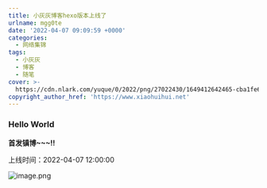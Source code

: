 ```yaml
---
title: 小灰灰博客hexo版本上线了
urlname: mgg0te
date: '2022-04-07 09:09:59 +0000'
categories:
  - 网络集锦
tags:
  - 小灰灰
  - 博客
  - 随笔
cover: >-
  https://cdn.nlark.com/yuque/0/2022/png/27022430/1649412642465-cba1fe67-6bcd-4869-82b3-115486a6eb3a.png#clientId=u7f87a94d-b3a6-4&crop=0&crop=0&crop=1&crop=1&from=paste&id=u05c878ee&margin=%5Bobject%20Object%5D&name=image.png&originHeight=351&originWidth=657&originalType=url%E2%88%B6=1&rotation=0&showTitle=false&size=83954&status=done&style=none&taskId=u8cbb1d27-73c6-4361-91bd-d6f58bc7509&title=
copyright_author_href: 'https://www.xiaohuihui.net'
---
```


### Hello World

**首发镇博~~~!!**

上线时间：2022-04-07 12:00:00

![image.png](https://cdn.nlark.com/yuque/0/2022/png/27022430/1649412642465-cba1fe67-6bcd-4869-82b3-115486a6eb3a.png#clientId=u7f87a94d-b3a6-4&crop=0&crop=0&crop=1&crop=1&from=paste&id=u05c878ee&margin=%5Bobject%20Object%5D&name=image.png&originHeight=351&originWidth=657&originalType=url∶=1&rotation=0&showTitle=false&size=83954&status=done&style=none&taskId=u8cbb1d27-73c6-4361-91bd-d6f58bc7509&title=)
